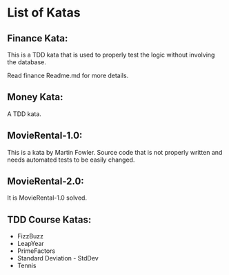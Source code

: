 
List of Katas
=============

Finance Kata:
-------------

This is a TDD kata that is used to properly test the logic without involving the database.

Read finance Readme.md for more details.

Money Kata:
-----------
A TDD kata.


MovieRental-1.0:
----------------
This is a kata by Martin Fowler.
Source code that is not properly written and needs automated tests to be easily changed.


MovieRental-2.0:
----------------
It is MovieRental-1.0 solved.


TDD Course Katas:
-----------------
* FizzBuzz
* LeapYear
* PrimeFactors
* Standard Deviation - StdDev
* Tennis



